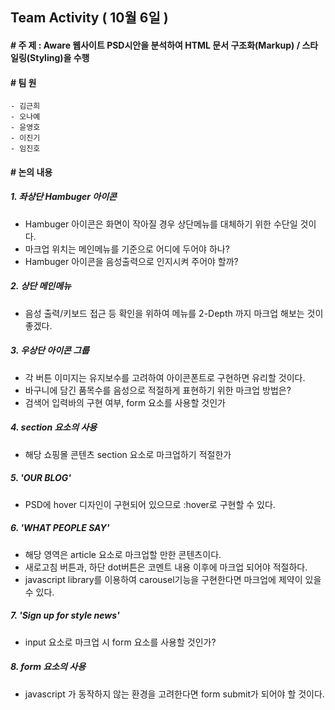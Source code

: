 
## Team Activity ( 10월 6일 )
 
#### # 주 제 : Aware 웹사이트 PSD시안을 분석하여 HTML 문서 구조화(Markup) / 스타일링(Styling)을 수행

#### # 팀 원
    - 김근희
    - 오나예 
    - 윤영호
    - 이진기 
    - 임진호

#### # 논의 내용
 
##### 1. 좌상단 Hambuger 아이콘
* Hambuger 아이콘은 화면이 작아질 경우 상단메뉴를 대체하기 위한 수단일 것이다.
* 마크업 위치는 메인메뉴를 기준으로 어디에 두어야 하나?
* Hambuger 아이콘을 음성출력으로 인지시켜 주어야 할까?

##### 2. 상단 메인메뉴
* 음성 출력/키보드 접근 등 확인을 위하여 메뉴를 2-Depth 까지 마크업 해보는 것이 좋겠다.

##### 3. 우상단 아이콘 그룹
* 각 버튼 이미지는 유지보수를 고려하여 아이콘폰트로 구현하면 유리할 것이다.
* 바구니에 담긴 품목수를 음성으로 적절하게 표현하기 위한 마크업 방법은?
* 검색어 입력바의 구현 여부, form 요소를 사용할 것인가

##### 4. section 요소의 사용
* 해당 쇼핑몰 콘텐츠 section 요소로 마크업하기 적절한가

##### 5. 'OUR BLOG'
* PSD에 hover 디자인이 구현되어 있으므로 :hover로 구현할 수 있다.

##### 6. 'WHAT PEOPLE SAY' 
* 해당 영역은 article 요소로 마크업할 만한 콘텐츠이다.
* 새로고침 버튼과, 하단 dot버튼은 코멘트 내용 이후에 마크업 되어야 적절하다.
* javascript library를 이용하여 carousel기능을 구현한다면 마크업에 제약이 있을 수 있다.

##### 7. 'Sign up for style news'
* input 요소로 마크업 시 form 요소를 사용할 것인가?
 
##### 8. form 요소의 사용
* javascript 가 동작하지 않는 환경을 고려한다면 form submit가 되어야 할 것이다.
